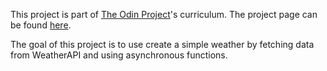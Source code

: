This project is part of [The Odin Project](https://www.theodinproject.com)'s curriculum. 
The project page can be found [here](https://www.theodinproject.com/lessons/javascript-weather-app).

The goal of this project is to use create a simple weather by fetching data from WeatherAPI and using asynchronous functions.
